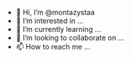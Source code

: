 - 👋 Hi, I’m @montazystaa
- 👀 I’m interested in ...
- 🌱 I’m currently learning ...
- 💞️ I’m looking to collaborate on ...
- 📫 How to reach me ...

<!---
montazystaa/montazystaa is a ✨ special ✨ repository because its `README.md` (this file) appears on your GitHub profile.
You can click the Preview link to take a look at your changes.
--->
